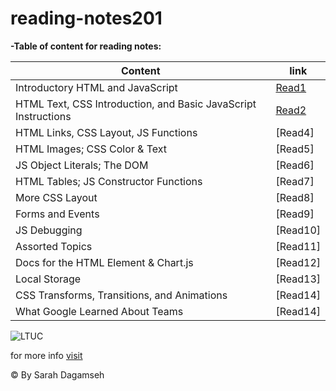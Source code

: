 # reading-notes201

**-Table of content for reading notes:**


|              Content                                            |           link                                                       |
|-----------------------------------------------------------------|----------------------------------------------------------------------|
| Introductory HTML and JavaScript                                | [Read1](https://sarahdagamseh.github.io/reading-notes201/class-01)   |
| HTML Text, CSS Introduction, and Basic JavaScript Instructions  | [Read2](https://sarahdagamseh.github.io/reading-notes201/class-02)   |
| HTML Links, CSS Layout, JS Functions                            | [Read4]                                                              |
| HTML Images; CSS Color & Text                                   | [Read5]                                                              |
| JS Object Literals; The DOM                                     | [Read6]                                                              |
| HTML Tables; JS Constructor Functions                           | [Read7]                                                              |
| More CSS Layout                                                 | [Read8]                                                              |
| Forms and Events                                                | [Read9]                                                              |   
| JS Debugging                                                    | [Read10]                                                             |
| Assorted Topics                                                 | [Read11]                                                             |
| Docs for the HTML <canvas> Element & Chart.js                   | [Read12]                                                             |
| Local Storage                                                   | [Read13]                                                             |
| CSS Transforms, Transitions, and Animations                     | [Read14]                                                             |
| What Google Learned About Teams                                 | [Read14]                                                             |



![LTUC](https://encrypted-tbn0.gstatic.com/images?q=tbn:ANd9GcSEH-W-BZac_nI5131biOive6HNBOFkPv9N1g&usqp=CAU)

for more info [visit](https://canvas.instructure.com/courses/2598230)

&copy; By Sarah Dagamseh
